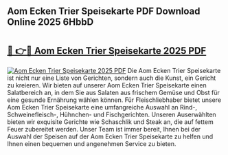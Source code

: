 ## Aom Ecken Trier Speisekarte PDF Download Online 2025 6HbbD

# <h2><a href="http://gccdez.nevu.top/?p=Aom+Ecken+Trier+Speisekarte">🔗 👉🔴 Aom Ecken Trier Speisekarte 2025 PDF</a></h2>

[![Aom Ecken Trier Speisekarte 2025 PDF](https://i.imgur.com/dBaPXMq.png)](http://gccdez.nevu.top/?p=Aom+Ecken+Trier+Speisekarte)
Die Aom Ecken Trier Speisekarte ist nicht nur eine Liste von Gerichten, sondern auch die Kunst, ein Gericht zu kreieren. Wir bieten auf unserer Aom Ecken Trier Speisekarte einen Salatbereich an, in dem Sie aus Salaten aus frischem Gemüse und Obst für eine gesunde Ernährung wählen können. Für Fleischliebhaber bietet unsere Aom Ecken Trier Speisekarte eine umfangreiche Auswahl an Rind-, Schweinefleisch-, Hühnchen- und Fischgerichten. Unseren Auserwählten bieten wir exquisite Gerichte wie Schaschlik und Steak an, die auf fettem Feuer zubereitet werden. Unser Team ist immer bereit, Ihnen bei der Auswahl der Speisen auf der Aom Ecken Trier Speisekarte zu helfen und Ihnen einen bequemen und angenehmen Service zu bieten.
